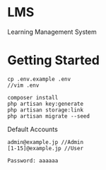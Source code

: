 # LMS

Learning Management System

# Getting Started

```
cp .env.example .env
//vim .env
  
composer install
php artisan key:generate
php artisan storage:link
php artisan migrate --seed
```

Default Accounts  

```
admin@example.jp //Admin
[1-15]@example.jp //User

Password: aaaaaa
```
